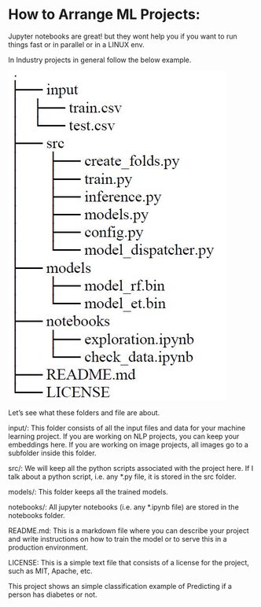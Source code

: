# How to Arrange ML Projects:

Jupyter notebooks are great! but they wont help you if you want to run things fast or in parallel or in a LINUX env.

In Industry projects in general follow the below example.

![Image](https://github.com/saianil58/How_to_arrange-projects/blob/main/Capture.JPG)

Let’s see what these folders and file are about.

input/: This folder consists of all the input files and data for your machine learning project. If you are working on NLP projects, you can keep your embeddings here. If you are working on image projects, all images go to a subfolder inside this folder.

src/: We will keep all the python scripts associated with the project here. If I talk about a python script, i.e. any *.py file, it is stored in the src folder.

models/: This folder keeps all the trained models.

notebooks/: All jupyter notebooks (i.e. any *.ipynb file) are stored in the notebooks folder.

README.md: This is a markdown file where you can describe your project and write instructions on how to train the model or to serve this in a production environment.

LICENSE: This is a simple text file that consists of a license for the project, such as MIT, Apache, etc. 

This project shows an simple classification example of Predicting if a person has diabetes or not.
